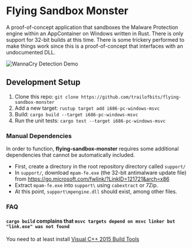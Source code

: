 # Flying Sandbox Monster

A proof-of-concept application that sandboxes the Malware Protection engine within an AppContainer on Windows written in Rust. There is only support for 32-bit builds at this time. There is some trickery performed to make things work since this is a proof-of-concept that interfaces with an undocumented DLL.

![WannaCry Detection Demo](https://github.com/trailofbits/flying-sandbox-monster/raw/master/demo.gif)

## Development Setup
 1. Clone this repo: `git clone https://github.com/trailofbits/flying-sandbox-monster`
 2. Add a new target: `rustup target add i686-pc-windows-msvc` 
 3. Build: `cargo build --target i686-pc-windows-msvc`
 4. Run the unit tests: `cargo test --target i686-pc-windows-msvc`
 
### Manual Dependencies
In order to function, **flying-sandbox-monster** requires some additional dependencies that cannot be automatically included. 

 * First, create a directory in the root repository directory called `support/`
 * In `support/`, download `mpam-fe.exe` (the 32-bit antimalware update file) from https://go.microsoft.com/fwlink/?LinkID=121721&arch=x86
 * Extract `mpam-fe.exe` into `support\` using `cabextract` or 7Zip.
 * At this point, `support\mpengine.dll` should exist, among other files.

### FAQ

#### `cargo build` complains that `msvc targets depend on msvc linker but "link.exe" was not found`

You need to at least install [Visual C++ 2015 Build Tools](http://go.microsoft.com/fwlink/?LinkId=691126&fixForIE=.exe)
